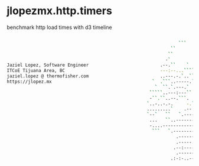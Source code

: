 # jlopezmx.http.timers

benchmark http load times with d3 timeline

```bash

                                                                 ```      -----.``..- ``
                                                              ``          -----.``..-----.
                                                             ``            ----.` ```-------`
                                                            -`             --....---.-------..
Jaziel Lopez, Software Engineer                           .--.``    `    `.-```````..-----.--
ITCoE Tijuana Area, BC                                    ---:--...``````````````...----:----`
jaziel.lopez @ thermofisher.com                           ..---.-.`..````.------.``..-------.
https://jlopez.mx                                      `  .```..-----.`.-:-:-:::--. .:-:-:---.
                                                        `  ``.`.---.` ..----.------. ----...-.
                                                      `````..---:---``.--:---..--:-- --:-----.
                                                      -``.``..--.```. ..----------.. ---.-----
                                                     `..-..-.-.     -.`.--------....-:------.`
                                                     .........`    .--.``..--...``.-------.-
                                                     `--`   ``   `.------.`````.---:---:-:----..
                                                      ...   ``..---------..---------------------
                                                      -....-----------------------------.------.` `
                                                       ```   `.----------------------------.....
                                                                .-------------------.----..--.``
                                                                .-----..-------....-----------`
                                                               .--:-----..``````...--:..`..-.--`
                                                                .------.```......-----------..` ..
                                                              .:-:-..-----:-....----:-:-:-:-:--``
```
